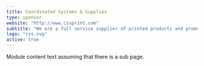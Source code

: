 ```yaml
---
title: Coordinated Systems & Supplies
type: sponsor
website: "http://www.cssprint.com"
subtitle: "We are a full service supplier of printed products and promotional items."
logo: "css.svg"
active: true
---
```

Module content text assuming that there is a sub page.